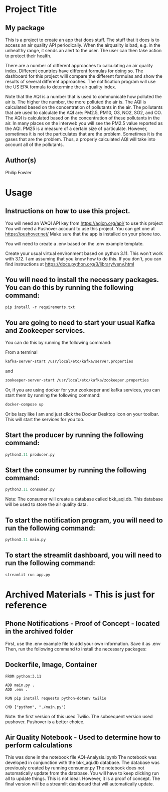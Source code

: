 # Project Title
## My package
This is a project to create an app that does stuff.  The stuff that it does is to access an air quality API periodically.  When the airquality is bad, e.g. in the unhealthy range, it sends an alert to the user.  The user can then take action to protect their health.    

There are a number of different approaches to calculating an air quality index.  Different countries have different formulas for doing so.  The dashboard for this project willl compare the different formulas and show the results of several different approaches.  The notification program will use the US EPA formula to determine the air quality index.

Note that the AQI is a number that is used to communicate how polluted the air is.  The higher the number, the more polluted the air is.  The AQI is calculated based on the concentration of pollutants in the air.  The pollutants that are used to calculate the AQI are: PM2.5, PM10, O3, NO2, SO2, and CO.  The AQI is calculated based on the concentration of these pollutants in the air.  In many places on the interweb you will see the PM2.5 value reported as the AQI.  PM25 is a measure of a certain size of particulate. However, sometimes it is not the particulates that are the problem.  Sometimes it is the gases that are the problem.  Thus, a properly calculated AQI will take into account all of the pollutants.  


## Author(s)
Philip Fowler

# Usage
## Instructions on how to use this project.
You will need an WAQI API key from https://aqicn.org/api/ to use this project  
You will need a Pushover account to use this project.  You can get one at https://pushover.net/ Make sure that the app is installed on your phone too.

You will need to create a .env based on the .env example template.

Create your usual virtual environment based on python 3.11. This won't work with 3.12. I am assuming that you know how to do this. If you don't, you can find instructions at https://docs.python.org/3/library/venv.html

## You will need to install the necessary packages.  You can do this by running the following command:

```python
pip install -r requirements.txt
```

## You are going to need to start your usual Kafka and Zookeeper services.  
You can do this by running the following command:

From a terminal
```bash
kafka-server-start /usr/local/etc/kafka/server.properties
```
and
```bash
zookeeper-server-start /usr/local/etc/kafka/zookeeper.properties
```
Or, if you are using docker for your zookeeper and kafka services, you can start them by running the following command:

```bash
docker-compose up
```

Or be lazy like I am and just click the Docker Desktop icon on your toolbar.  This will start the services for you too.

## Start the producer by running the following command:

```python
python3.11 producer.py
```

## Start the consumer by running the following command:

```python
python3.11 consumer.py
```

Note: The consumer will create a database called bkk_aqi.db.  This database will be used to store the air quality data.  


## To start the notification program, you will need to run the following command:

```python 
python3.11 main.py
```

## To start the streamlit dashboard, you will need to run the following command:

```
streamlit run app.py
```


# Archived Materials - This is just for reference  
## Phone Notifications - Proof of Concept - located in the archived folder
First, use the .env example file to add your own information.  Save it as .env Then, run the following command to install the necessary packages:

## Dockerfile, Image, Container
```
FROM python:3.11

ADD main.py .
ADD .env .

RUN pip install requests python-dotenv twilio

CMD ["python", "./main.py"]
```

Note: the first version of this used Twilio.  The subsequent version used pushover.  Pushover is a better choice.

## Air Quality Notebook - Used to determine how to perform calculations
This was done in the notebook file AQI-Analysis.ipynb
The notebook was developed in conjunction with the bkk_aqi.db database.  The database was previously created by running consumer.py
The notebook does not automatically update from the database.  You will have to keep clicking run all to update things.  This is not ideal.  However, it is a proof of concept.  The final version will be a streamlit dashboard that will automatically update.




